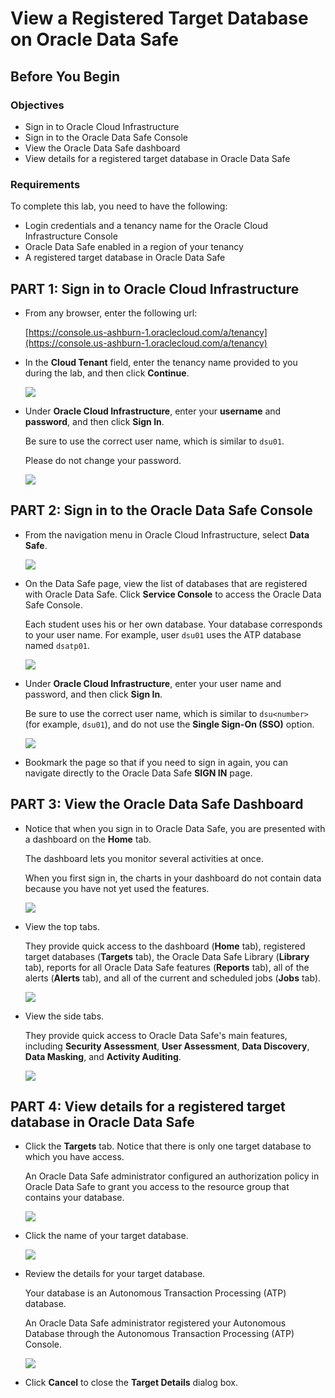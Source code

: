 # View a Registered Target Database on Oracle Data Safe

## Before You Begin
### Objectives
- Sign in to Oracle Cloud Infrastructure
- Sign in to the Oracle Data Safe Console
- View the Oracle Data Safe dashboard
- View details for a registered target database in Oracle Data Safe

### Requirements
To complete this lab, you need to have the following:
- Login credentials and a tenancy name for the Oracle Cloud Infrastructure Console
- Oracle Data Safe enabled in a region of your tenancy
- A registered target database in Oracle Data Safe

## **PART 1**: Sign in to Oracle Cloud Infrastructure

- From any browser, enter the following url:

  [https://console.us-ashburn-1.oraclecloud.com/a/tenancy](https://console.us-ashburn-1.oraclecloud.com/a/tenancy)

- In the **Cloud Tenant** field, enter the tenancy name provided to you during the lab, and then click **Continue**.

    ![](./images/2019-08-13%2013_59_08-Oracle%20Cloud%20Infrastructure%20_%20Sign%20In.png " ")

- Under **Oracle Cloud Infrastructure**, enter your **username** and **password**, and then click **Sign In**.

  Be sure to use the correct user name, which is similar to `dsu01`.

  Please do not change your password.

  ![](./images/oci-sign-in.png " ")


## **PART 2**: Sign in to the Oracle Data Safe Console

- From the navigation menu in Oracle Cloud Infrastructure, select **Data Safe**.

    ![](./images/select-data-safe-in-oci.png " ")

- On the Data Safe page, view the list of databases that are registered with Oracle Data Safe. Click **Service Console** to access the Oracle Data Safe Console.

  Each student uses his or her own database. Your database corresponds to your user name. For example, user `dsu01` uses the ATP database named `dsatp01`.

    ![](./images/click-service-console.png " ")

- Under **Oracle Cloud Infrastructure**, enter your user name and password, and then click **Sign In**.

  Be sure to use the correct user name, which is similar to `dsu<number>` (for example, `dsu01`), and do not use the **Single Sign-On (SSO)** option.

  ![](./images/oci-sign-in.png " ")

- Bookmark the page so that if you need to sign in again, you can navigate directly to the Oracle Data Safe **SIGN IN** page.



## **PART 3**: View the Oracle Data Safe Dashboard

- Notice that when you sign in to Oracle Data Safe, you are presented with a dashboard on the **Home** tab.

  The dashboard lets you monitor several activities at once.

  When you first sign in, the charts in your dashboard do not contain data because you have not yet used the features.

    ![](./images/initial-ds-dashboard.png " ")



- View the top tabs.

  They provide quick access to the dashboard (**Home** tab), registered target databases (**Targets** tab), the Oracle Data Safe Library (**Library** tab), reports for all Oracle Data Safe features (**Reports** tab), all of the alerts (**Alerts** tab), and all of the current and scheduled jobs (**Jobs** tab).

  ![](./images/top-tabs.png " ")


- View the side tabs.

  They provide quick access to Oracle Data Safe's main features, including **Security Assessment**, **User Assessment**, **Data Discovery**, **Data Masking**, and **Activity Auditing**.

    ![](./images/side-tabs.png " ")



## **PART 4**: View details for a registered target database in Oracle Data Safe

- Click the **Targets** tab. Notice that there is only one target database to which you have access.

  An Oracle Data Safe administrator configured an authorization policy in Oracle Data Safe to grant you access to the resource group that contains your database.

    ![](./images/select-targets-tab.png " ")


- Click the name of your target database.

   ![](./images/click-target-db.png " ")


- Review the details for your target database.

  Your database is an Autonomous Transaction Processing (ATP) database.

  An Oracle Data Safe administrator registered your Autonomous Database through the Autonomous Transaction Processing (ATP) Console.

  ![](./images/dsatp01-registered-db.png " ")


- Click **Cancel** to close the **Target Details** dialog box.
